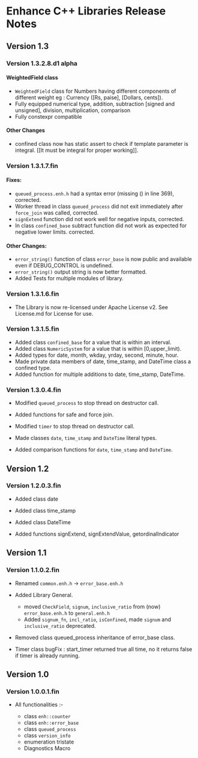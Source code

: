 
[//]: # (\page Release Notes)

Enhance C++ Libraries Release Notes
===============================================================================

## Version 1.3

### Version 1.3.2.8.d1 alpha

#### WeightedField class 

* `WeightedField` class for Numbers having different components of different weight eg : Currency ([Rs, paise], [Dollars, cents]).
* Fully equipped numerical type, addition, subtraction [signed and unsigned], division, multiplication, comparison
* Fully constexpr compatible

#### Other Changes

* confined class now has static assert to check if template parameter is integral. [[It must be integral for proper working]].

### Version 1.3.1.7.fin

#### Fixes:

* `queued_process.enh.h` had a syntax error (missing () in line 369), 
corrected.
* Worker thread in class `queued_process` did not exit immediately after 
`force_join` was called, corrected.
* `signExtend` function did not work well for negative inputs, corrected.
* In class `confined_base` subtract function did not work as expected for
negative lower limits. corrected.

#### Other Changes:

* `error_string()` function of class `error_base` is now public and available 
even if DEBUG_CONTROL is undefined.
* `error_string()` output string is now better formatted.
* Added Tests for multiple modules of library.

### Version 1.3.1.6.fin

* The Library is now re-licensed under Apache License v2. See License.md for 
License for use.

### Version 1.3.1.5.fin

* Added class `confined_base` for a value that is within an interval.
* Added class `NumericSystem` for a value that is within [0,upper_limit).
* Added types for date, month, wkday, yrday, second, minute, hour.
* Made private data members of date, time_stamp, and DateTime class a 
confined type.
* Added function for multiple additions to date, time_stamp, DateTime.

### Version 1.3.0.4.fin

* Modified `queued_process` to stop thread on destructor call.
* Added functions for safe and force join.
* Modified `timer` to stop thread on destructor call.

* Made classes `date`, `time_stamp` and `DateTime` literal types.
* Added comparison functions for `date`, `time_stamp` and `DateTime`.

## Version 1.2

### Version 1.2.0.3.fin

* Added class date
* Added class time_stamp
* Added class DateTime

* Added functions signExtend, signExtendValue, getordinalIndicator

## Version 1.1

### Version 1.1.0.2.fin

* Renamed `common.enh.h` -> `error_base.enh.h`

* Added Library General.
	* moved	`CheckField`, `signum`, `inclusive_ratio` from (now) 
	`error_base.enh.h` to `general.enh.h`
	* Added `signum_fn`, `incl_ratio`, `isConfined`, made `signum` and 
	`inclusive_ratio` deprecated.

* Removed class queued_process inheritance of error_base class.

* Timer class bugFix : start_timer returned true all time, no it returns 
false if timer is already running.

## Version 1.0

### Version 1.0.0.1.fin

* All functionalities :- 

	* class `enh::counter`
	* class `enh::error_base`
	* class `queued_process`
	* class `version_info`
	* enumeration tristate
	* Diagnostics Macro

